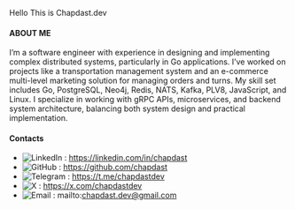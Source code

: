Hello This is Chapdast.dev

#### ABOUT ME
I’m a software engineer with experience in designing and implementing complex distributed systems, particularly in Go applications. I’ve worked on projects like a transportation management system and an e-commerce multi-level marketing solution for managing orders and turns. My skill set includes Go, PostgreSQL, Neo4j, Redis, NATS, Kafka, PLV8, JavaScript, and Linux. I specialize in working with gRPC APIs, microservices, and backend system architecture, balancing both system design and practical implementation.


#### Contacts
- ![LinkedIn](https://img.icons8.com/?size=20&id=13930&format=png&color=000000) : https://linkedin.com/in/chapdast
- ![GitHub](https://img.icons8.com/?size=20&id=12599&format=png&color=000000)  : https://github.com/chapdast
- ![Telegram](https://img.icons8.com/?size=100&id=63306&format=png&color=000000)  : https://t.me/chapdastdev
- ![X](https://img.icons8.com/?size=20&id=rtpOcTdebJ36&format=png&color=000000)  : https://x.com/chapdastdev
- ![Email](https://img.icons8.com/?size=20&id=qyRpAggnV0zH&format=png&color=000000)  : mailto:chapdast.dev@gmail.com



